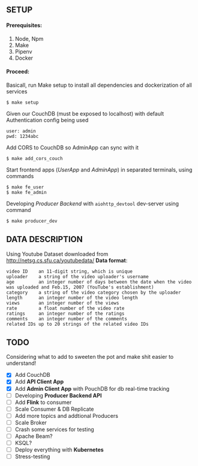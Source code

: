## SETUP

#### Prerequisites:
1. Node, Npm
2. Make
3. Pipenv
4. Docker

#### Proceed:

Basicall, run Make setup to install all dependencies and dockerization of all services
``` shell
$ make setup
```

Given our CouchDB (must be exposed to localhost) with default Authentication config being used
``` text
user: admin
pwd: 1234abc
```

Add CORS to CouchDB so AdminApp can sync with it

``` shell
$ make add_cors_couch
```

Start frontend apps (*UserApp* and *AdminApp*) in separated terminals, using commands

``` shell
$ make fe_user
$ make fe_admin
```

Developing *Producer Backend* with `aiohttp_devtool` dev-server using command

``` shell
$ make producer_dev
```

## DATA DESCRIPTION
Using Youtube Dataset downloaded from http://netsg.cs.sfu.ca/youtubedata/
**Data format**:

```
video ID	an 11-digit string, which is unique
uploader	a string of the video uploader's username
age         an integer number of days between the date when the video was uploaded and Feb.15, 2007 (YouTube's establishment)
category	a string of the video category chosen by the uploader
length      an integer number of the video length
views       an integer number of the views
rate        a float number of the video rate
ratings     an integer number of the ratings
comments	an integer number of the comments
related IDs	up to 20 strings of the related video IDs
```

## TODO
Considering what to add to sweeten the pot and make shit easier to understand!

- [x] Add CouchDB
- [x] Add **API Client App**
- [x] Add **Admin Client App** with PouchDB for db real-time tracking
- [ ] Developing **Producer Backend API**
- [ ] Add **Flink** to consumer
- [ ] Scale Consumer & DB Replicate
- [ ] Add more topics and addtional Producers
- [ ] Scale Broker
- [ ] Crash some services for testing
- [ ] Apache Beam?
- [ ] KSQL?
- [ ] Deploy everything with **Kubernetes**
- [ ] Stress-testing
